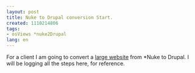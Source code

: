 ```yaml
---
layout: post
title: Nuke to Drupal conversion Start.
created: 1110214806
tags:
- osViews *nuke2Drupal
lang: en
---
```

For a client I am going to convert a <a href="http://osviews.com/">large website</a> from *Nuke to Drupal. I will be logging all the steps here, for reference. 
